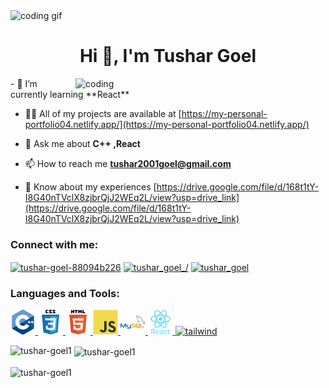 <img alt="coding gif" src="https://user-images.githubusercontent.com/74038190/219923823-bf1ce878-c6b8-4faa-be07-93e6b1006521.gif"/>
<h1 align="center">Hi 👋, I'm Tushar Goel</h1>
<img align="right" alt="coding" src="https://raw.githubusercontent.com/soumyajit4419/soumyajit4419/master/thoughtworks-gif_dribbble.gif" width="400"/>
- 🌱 I’m currently learning **React**

- 👨‍💻 All of my projects are available at [https://my-personal-portfolio04.netlify.app/](https://my-personal-portfolio04.netlify.app/)

- 💬 Ask me about **C++ ,React**

- 📫 How to reach me **tushar2001goel@gmail.com**

- 📄 Know about my experiences [https://drive.google.com/file/d/168t1tY-I8G40nTVclX8zjbrQjJ2WEq2L/view?usp=drive_link](https://drive.google.com/file/d/168t1tY-I8G40nTVclX8zjbrQjJ2WEq2L/view?usp=drive_link)

<h3 align="left">Connect with me:</h3>
<p align="left">
<a href="https://linkedin.com/in/tushar-goel-88094b226" target="blank"><img align="center" src="https://raw.githubusercontent.com/rahuldkjain/github-profile-readme-generator/master/src/images/icons/Social/linked-in-alt.svg" alt="tushar-goel-88094b226" height="30" width="40" /></a>
<a href="https://www.leetcode.com/tushar_goel_/" target="blank"><img align="center" src="https://raw.githubusercontent.com/rahuldkjain/github-profile-readme-generator/master/src/images/icons/Social/leet-code.svg" alt="tushar_goel_/" height="30" width="40" /></a>
<a href="https://auth.geeksforgeeks.org/user/tushar_goel" target="blank"><img align="center" src="https://raw.githubusercontent.com/rahuldkjain/github-profile-readme-generator/master/src/images/icons/Social/geeks-for-geeks.svg" alt="tushar_goel" height="30" width="40" /></a>
</p>

<h3 align="left">Languages and Tools:</h3>
<p align="left"> <a href="https://www.w3schools.com/cpp/" target="_blank" rel="noreferrer"> <img src="https://raw.githubusercontent.com/devicons/devicon/master/icons/cplusplus/cplusplus-original.svg" alt="cplusplus" width="40" height="40"/> </a> <a href="https://www.w3schools.com/css/" target="_blank" rel="noreferrer"> <img src="https://raw.githubusercontent.com/devicons/devicon/master/icons/css3/css3-original-wordmark.svg" alt="css3" width="40" height="40"/> </a> <a href="https://www.w3.org/html/" target="_blank" rel="noreferrer"> <img src="https://raw.githubusercontent.com/devicons/devicon/master/icons/html5/html5-original-wordmark.svg" alt="html5" width="40" height="40"/> </a> <a href="https://developer.mozilla.org/en-US/docs/Web/JavaScript" target="_blank" rel="noreferrer"> <img src="https://raw.githubusercontent.com/devicons/devicon/master/icons/javascript/javascript-original.svg" alt="javascript" width="40" height="40"/> </a> <a href="https://www.mysql.com/" target="_blank" rel="noreferrer"> <img src="https://raw.githubusercontent.com/devicons/devicon/master/icons/mysql/mysql-original-wordmark.svg" alt="mysql" width="40" height="40"/> </a> <a href="https://reactjs.org/" target="_blank" rel="noreferrer"> <img src="https://raw.githubusercontent.com/devicons/devicon/master/icons/react/react-original-wordmark.svg" alt="react" width="40" height="40"/> </a> <a href="https://tailwindcss.com/" target="_blank" rel="noreferrer"> <img src="https://www.vectorlogo.zone/logos/tailwindcss/tailwindcss-icon.svg" alt="tailwind" width="40" height="40"/> </a> </p>
<p><img align="left" src="https://github-readme-stats.vercel.app/api/top-langs?username=tushar-goel1&show_icons=true&locale=en&layout=compact" alt="tushar-goel1" /></p>

<p>&nbsp;<img align="center" src="https://github-readme-stats.vercel.app/api?username=tushar-goel1&show_icons=true&locale=en" alt="tushar-goel1" /></p>

<p><img align="center" src="https://github-readme-streak-stats.herokuapp.com/?user=tushar-goel1&" alt="tushar-goel1" /></p>
